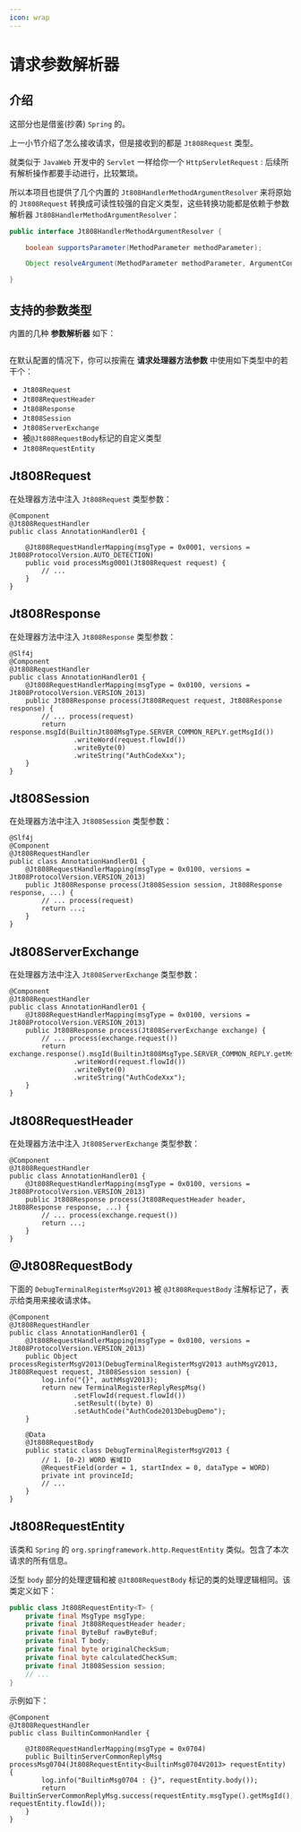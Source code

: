 ```yaml
---
icon: wrap
---
```


# 请求参数解析器

## 介绍

这部分也是借鉴(抄袭) `Spring` 的。

上一小节介绍了怎么接收请求，但是接收到的都是 `Jt808Request` 类型。

就类似于 `JavaWeb` 开发中的 `Servlet` 一样给你一个 `HttpServletRequest` : 后续所有解析操作都要手动进行，比较繁琐。

所以本项目也提供了几个内置的 `Jt808HandlerMethodArgumentResolver` 来将原始的 `Jt808Request` 转换成可读性较强的自定义类型，这些转换功能都是依赖于参数解析器 `Jt808HandlerMethodArgumentResolver`：

```java
public interface Jt808HandlerMethodArgumentResolver {

    boolean supportsParameter(MethodParameter methodParameter);

    Object resolveArgument(MethodParameter methodParameter, ArgumentContext context) throws Jt808ArgumentResolveException;

}
```

## 支持的参数类型

内置的几种 **参数解析器** 如下：

<p class="demo">
    <img :src="$withBase('/img/v2/design/arg-resolver.png')" />
</p>

在默认配置的情况下，你可以按需在 **请求处理器方法参数** 中使用如下类型中的若干个：

- `Jt808Request`
- `Jt808RequestHeader`
- `Jt808Response`
- `Jt808Session`
- `Jt808ServerExchange`
- 被`@Jt808RequestBody`标记的自定义类型
- `Jt808RequestEntity`

## Jt808Request

在处理器方法中注入 `Jt808Request` 类型参数：

```java{6}
@Component
@Jt808RequestHandler
public class AnnotationHandler01 {

    @Jt808RequestHandlerMapping(msgType = 0x0001, versions = Jt808ProtocolVersion.AUTO_DETECTION)
    public void processMsg0001(Jt808Request request) {
        // ...
    }
}
```

## Jt808Response

在处理器方法中注入 `Jt808Response` 类型参数：

```java{6}
@Slf4j
@Component
@Jt808RequestHandler
public class AnnotationHandler01 {
    @Jt808RequestHandlerMapping(msgType = 0x0100, versions = Jt808ProtocolVersion.VERSION_2013)
    public Jt808Response process(Jt808Request request, Jt808Response response) {
        // ... process(request)
        return response.msgId(BuiltinJt808MsgType.SERVER_COMMON_REPLY.getMsgId())
                .writeWord(request.flowId())
                .writeByte(0)
                .writeString("AuthCodeXxx");
    }
}
```

## Jt808Session

在处理器方法中注入 `Jt808Session` 类型参数：

```java{6}
@Slf4j
@Component
@Jt808RequestHandler
public class AnnotationHandler01 {
    @Jt808RequestHandlerMapping(msgType = 0x0100, versions = Jt808ProtocolVersion.VERSION_2013)
    public Jt808Response process(Jt808Session session, Jt808Response response, ...) {
        // ... process(request)
        return ...;
    }
}
```

## Jt808ServerExchange

在处理器方法中注入 `Jt808ServerExchange` 类型参数：

```java{5}
@Component
@Jt808RequestHandler
public class AnnotationHandler01 {
    @Jt808RequestHandlerMapping(msgType = 0x0100, versions = Jt808ProtocolVersion.VERSION_2013)
    public Jt808Response process(Jt808ServerExchange exchange) {
        // ... process(exchange.request())
        return exchange.response().msgId(BuiltinJt808MsgType.SERVER_COMMON_REPLY.getMsgId())
                .writeWord(request.flowId())
                .writeByte(0)
                .writeString("AuthCodeXxx");
    }
}
```

## Jt808RequestHeader

在处理器方法中注入 `Jt808ServerExchange` 类型参数：

```java{5}
@Component
@Jt808RequestHandler
public class AnnotationHandler01 {
    @Jt808RequestHandlerMapping(msgType = 0x0100, versions = Jt808ProtocolVersion.VERSION_2013)
    public Jt808Response process(Jt808RequestHeader header, Jt808Response response, ...) {
        // ... process(exchange.request())
        return ...;
    }
}
```

## @Jt808RequestBody

下面的 `DebugTerminalRegisterMsgV2013` 被 `@Jt808RequestBody` 注解标记了，表示给类用来接收请求体。

```java{5}
@Component
@Jt808RequestHandler
public class AnnotationHandler01 {
    @Jt808RequestHandlerMapping(msgType = 0x0100, versions = Jt808ProtocolVersion.VERSION_2013)
    public Object processRegisterMsgV2013(DebugTerminalRegisterMsgV2013 authMsgV2013, Jt808Request request, Jt808Session session) {
        log.info("{}", authMsgV2013);
        return new TerminalRegisterReplyRespMsg()
                .setFlowId(request.flowId())
                .setResult((byte) 0)
                .setAuthCode("AuthCode2013DebugDemo");
    }

    @Data
    @Jt808RequestBody
    public static class DebugTerminalRegisterMsgV2013 {
        // 1. [0-2) WORD 省域ID
        @RequestField(order = 1, startIndex = 0, dataType = WORD)
        private int provinceId;
        // ...
    }
}
```

## Jt808RequestEntity

该类和 `Spring` 的 `org.springframework.http.RequestEntity` 类似。包含了本次请求的所有信息。

泛型 `body` 部分的处理逻辑和被 `@Jt808RequestBody` 标记的类的处理逻辑相同。该类定义如下：

```java
public class Jt808RequestEntity<T> {
    private final MsgType msgType;
    private final Jt808RequestHeader header;
    private final ByteBuf rawByteBuf;
    private final T body;
    private final byte originalCheckSum;
    private final byte calculatedCheckSum;
    private final Jt808Session session;
    // ...
}
```

示例如下：

```java{6}
@Component
@Jt808RequestHandler
public class BuiltinCommonHandler {

    @Jt808RequestHandlerMapping(msgType = 0x0704)
    public BuiltinServerCommonReplyMsg processMsg0704(Jt808RequestEntity<BuiltinMsg0704V2013> requestEntity) {
        log.info("BuiltinMsg0704 : {}", requestEntity.body());
        return BuiltinServerCommonReplyMsg.success(requestEntity.msgType().getMsgId(), requestEntity.flowId());
    }
}
```
